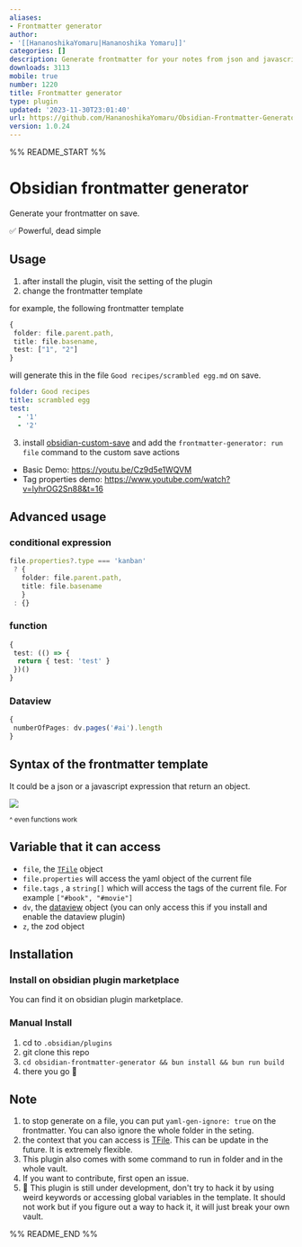 ```yaml
---
aliases:
- Frontmatter generator
author:
- '[[HananoshikaYomaru|Hananoshika Yomaru]]'
categories: []
description: Generate frontmatter for your notes from json and javascript
downloads: 3113
mobile: true
number: 1220
title: Frontmatter generator
type: plugin
updated: '2023-11-30T23:01:40'
url: https://github.com/HananoshikaYomaru/Obsidian-Frontmatter-Generator
version: 1.0.24
---
```


%% README_START %%

# Obsidian frontmatter generator

Generate your frontmatter on save.

✅ Powerful, dead simple

## Usage

1. after install the plugin, visit the setting of the plugin
2. change the frontmatter template

for example, the following frontmatter template

```ts
{
 folder: file.parent.path,
 title: file.basename,
 test: ["1", "2"]
}
```

will generate this in the file `Good recipes/scrambled egg.md` on save.

```yaml
folder: Good recipes
title: scrambled egg
test:
  - '1'
  - '2'
```

3. install [obsidian-custom-save](https://github.com/HananoshikaYomaru/obsidian-custom-save) and add the `frontmatter-generator: run file` command to the custom save actions

- Basic Demo: <https://youtu.be/Cz9d5e1WQVM>
- Tag properties demo: <https://www.youtube.com/watch?v=lyhrOG2Sn88&t=16>

## Advanced usage

### conditional expression

```ts
file.properties?.type === 'kanban'
 ? {
   folder: file.parent.path,
   title: file.basename
   }
 : {}
```

### function

```ts
{
 test: (() => {
  return { test: 'test' }
 })()
}
```

### Dataview

```ts
{
 numberOfPages: dv.pages('#ai').length
}
```

## Syntax of the frontmatter template

It could be a json or a javascript expression that return an object.

![](https://share.cleanshot.com/nfW5nV8L+)

<small>^ even functions work</small>

## Variable that it can access

- `file`, the [`TFile`](https://docs.obsidian.md/Reference/TypeScript+API/TFile/TFile) object
- `file.properties` will access the yaml object of the current file
- `file.tags` , a `string[]` which will access the tags of the current file. For example `["#book", "#movie"]`
- `dv`, the [dataview](https://blacksmithgu.github.io/obsidian-dataview/) object (you can only access this if you install and enable the dataview plugin)
- `z`, the zod object

## Installation

### Install on obsidian plugin marketplace

You can find it on obsidian plugin marketplace.

### Manual Install

1. cd to `.obsidian/plugins`
2. git clone this repo
3. `cd obsidian-frontmatter-generator && bun install && bun run build`
4. there you go 🎉

## Note

1. to stop generate on a file, you can put `yaml-gen-ignore: true` on the frontmatter. You can also ignore the whole folder in the seting.
2. the context that you can access is [TFile](https://docs.obsidian.md/Reference/TypeScript+API/TFile/TFile). This can be update in the future. It is extremely flexible.
3. This plugin also comes with some command to run in folder and in the whole vault.
4. If you want to contribute, first open an issue.
5. 🚨 This plugin is still under development, don't try to hack it by using weird keywords or accessing global variables in the template. It should not work but if you figure out a way to hack it, it will just break your own vault.

<!--
## How to release

```
# update the version number in package.json
bun version
git add .
git commit -m <message>
git tag -a <version> -m <version>
git push origin <version>
git push
# after the release workflow done, update the release doc on github
```

 -->


%% README_END %%